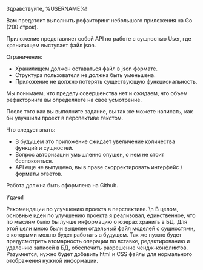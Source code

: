 Здравствуйте, %USERNAME%!

Вам предстоит выполнить рефакторинг небольшого приложения на Go (200 строк).

Приложение представляет собой API по работе с сущностью User, где хранилищем выступает файл json.

Ограничения:
- Хранилищем должен оставаться файл в json формате.
- Структура пользователя не должна быть уменьшена.
- Приложение не должно потерять существующую функциональность. 

Мы понимаем, что пределу совершенства нет и ожидаем, что объем рефакторинга вы определяете на свое усмотрение.  

После того как вы выполните задание, вы так же можете написать, как бы улучшили проект в перспективе текстом.

Что следует знать:
- В будущем это приложение ожидает увеличение количества функций и сущностей. 
- Вопрос авторизации умышленно опущен, о нем не стоит беспокоиться.
- API еще не выпущено, вы в праве скорректировать интерфейс / форматы ответов.

Работа должна быть оформлена на Github.

Удачи!


Рекомендации по улучшению проекта в перспективе. \n
В целом, основные идеи по улучшению проекта я реализовал, единственное, что по мыслям было бы лучше информацию о юзерах хранить в БД. 
Для этой цели мною были выделен отдельный файл моделей с сущностями, с которыми можно будет работать в будущем. Так же нужно будет предусмотреть атомарность операции по вставке, редактированию и удалению записей в БД, обеспечить разрешение чендж-конфликтов. Разумеется, нужно будет добавить html и CSS файлы для нормального отображения нужной информации. 

